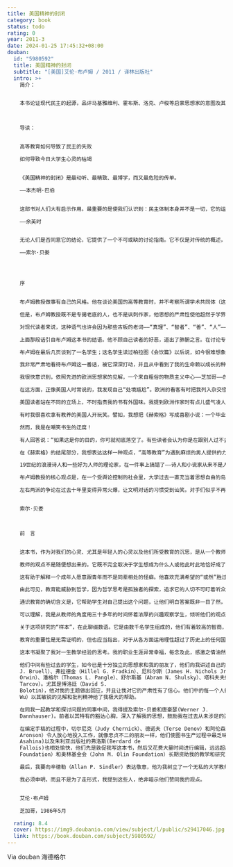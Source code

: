 ```yaml
---
title: 美国精神的封闭
category: book
status: todo
rating: 0
year: 2011-3
date: 2024-01-25 17:45:32+08:00
douban:
  id: "5980592"
  title: 美国精神的封闭
  subtitle: "[美国]艾伦·布卢姆 / 2011 / 译林出版社"
  intro: >+
    简介：


    本书论证现代民主的起源，品评马基雅维利、霍布斯、洛克、卢梭等启蒙思想家的意图及其得失，考察当代美国心智与德国思想之间的联系，批判20世纪60年代以来美国社会盛行的虚无主义及文化相对主义，揭示出民主政治之下高等教育的危机。



    导读：


    高等教育如何导致了民主的失败

    如何导致今日大学生心灵的枯竭


    《美国精神的封闭》是最动听、最精致、最博学，而又最危险的传单。

    ——本杰明·巴伯


    这部书对人们大有启示作用。最重要的是使我们认识到：民主体制本身并不是一切，它的运作必须另有一种健全的文化精神与之配合。

    ——余英时


    无论人们是否同意它的结论，它提供了一个不可或缺的讨论指南。它不仅是对传统的概述，也是一份表述得十分清晰准确的历史大纲，是对民主美国高层次精神生活的发展值得信赖的概述。

    ——索尔·贝娄




    序


    布卢姆教授做事有自己的风格。他在谈论美国的高等教育时，并不考察所谓学术共同体（这通常是它的自称）的形态、传统和仪式。但他的资格是无可挑剔的。他写过一本论述莎士比亚政治观的大作，翻译过柏拉图的《理想国》和卢梭的《爱弥尔》。那些恼羞成怒的同行想不拿他当回事都难，虽然很多人都想这样做，因为他目光犀利，勇气可嘉，而且博古通今，是门肯刻薄时所说的“高级学问”的大观察家。

    但是，布卢姆教授既不是专揭老底的人，也不是讽刺作家，他思想的严肃性使他超然于学界的立场。他主要不是对教授们说话。他当然欢迎他们听听——他们肯定会听的，因为他们正处在猛烈的火力之下。他把自己置身于一个更大的共同体之中，更多地援引苏格拉底、柏拉图、马基雅维利、卢梭和康德，而不是我们的同代人：“在所有自相矛盾的共同体幻影中，真正的人类共同体是那些寻求真理者、那些潜在的智者的共同体，……全体渴望求知者的共同体。事实上，这只包括很少的人，他们是真正的朋友，就像在对善的本质有分歧时柏拉图是亚里士多德的朋友那样。……他们在探讨这个问题时绝对心心相印。按柏拉图的观点，这是唯一真正的友谊，唯一真正共同的善。人们不顾一切寻找的密切联系正是这里建立起来的。……这便是那个不可能的哲学王之谜的意义所在。哲学王们拥有真正的共同体，它是其他所有共同体的楷模。”

    对现代读者来说，这种语气也许会因为那些古板的老词——“真理”、“智者”、“善”、“人”——而不受用，但我们不能否认，在我们反对这种语言的背后，有着对我们现代人关于“价值观”的浅薄、常常是琐屑无聊的言论的负疚感。

    上面那段话引自布卢姆这本书的结语。他不顾自己读者的好恶，道出了肺腑之言。在讨论专业经济学家的势力、现代科学同先于它出现的“自然哲学”的分离、人称“文化相对主义”的现象或MBA（工商管理硕士）真实的基本含义时，他下笔别具一格。他时常一脸愠怒，咄咄逼人，不怀好意。谈到人文学科在大学中的地位，他称其为“久已沉没的大西岛”，我们重新回到那儿，力求“找回别人都已放弃的自我”。“人文学科就像古老的巴黎大跳蚤市场，眼力好的人方可从一堆堆破烂中找出被人丢弃的宝贝……”还有，“人文科学就像难民营，被不友善的当局剥夺了工作赶出家园的天才们，在那儿闲荡。……大学的另外两个部门（自然科学和社会科学）对历史毫无用处……”当他不忙于研究善的本质时，他能够运用人文学科的精华（或许我应该说，用其糟粕）发起猛攻。身为学者，他想给我们启蒙；身为作家，他从阿里斯托芬等人那里了解到，启蒙也应该是快乐的。在我看来，这不是一本教授写的书，而是出自一位思想家之手，他愿意承担作家才经常承担的风险。在一本讨论观念的书中，用自己的声音说话是很冒险的，但它也提醒我们，最真切的真理一向是源自个人的内心深处。布卢姆告诉我们：“贯穿全书，我始终在参照柏拉图的《理想国》。对我来说，它是独一无二的教育之书，因为它确实解释了我作为一个人和作为教师所体验到的一切。”学界中人，即便是那些自称为存在主义者的，也很少把自己作为个体、作为个人公开坦诚地呈现出来。可见，布卢姆教授是我们这个时代精神之战的前线战士，所以他特别投我的脾气。（既然他能个性十足，我认为自己也没有理由继续充当无名氏一般的评论者了。）

    布卢姆在最后几页谈到了一名学生；这名学生读过柏拉图《会饮篇》以后说，如今很难想象那种神奇的雅典气氛了，“那时人们友善和睦，富有教养，生气勃勃，彼此平等，既开明又自然，大家聚在一起畅谈自己的渴望的意义。但是（布卢姆补充说），这样的体验一向是可以得到的。其实，这些令人心旷神怡的讨论，是发生在一场雅典注定要失败的可怕战争期间，阿里斯托芬和苏格拉底至少能预见，这意味着希腊文明的衰落。可是，在如此险恶的政治环境中，他们并没有陷于文化的绝望，他们忘我地沉浸于自然的愉悦之中，证明着人类最出色的能力，即不屈从于命运和环境的摆布。我们感觉自己太依赖于历史和文化了。……任何柏拉图式对话的本质就在于，它几乎可以在任何时间、任何地方重现。……这或许就是这种思考的全部意义所在。这正是我们逐渐做不到的事情。它就在我们鼻子底下，几乎不可能发生，却一直存在着。”

    我非常严肃地看待布卢姆这一番话，被它深深打动，并且从中看到了我的生命赖以成长的种子。我出生在美国中西部，父母都是移民，所以我早年就认识到，我的犹太血统，我的环境（恰巧以芝加哥为背景）和我所受的教育，会在多大程度上左右我的人生历程，取决于我本人的决定。我不想完全依赖历史和文化，若是完全依赖，肯定意味着我不过是个玩偶。在我们这个时代，文明世界最常见的说教可以简单地表述为：“告诉我你的来历，我就能告诉你你是怎样一个人。”虽然我那一大家子渴望美国化的人一致同意，但芝加哥还是没有机会把我塑造成它的形象。在我能够清晰思考之前，我就对它的物质影响采取了顽强抵制。我说不清楚我为何不想让自己成为环境的产物，但我从未被利益、功利、审慎和生意所俘获。我母亲曾想让我当个小提琴手，不行的话就做个拉比。我可以自己挑选是在帕尔玛饭店的晚宴上拉琴，还是在犹太人集会上布道。有正统信仰的传统家庭都会教小男孩翻译《创世记》和《出埃及记》。所以，如果这个大千世界，这个花花世界，不是那样诱人的话，我也许很容易继续拉比的生涯。但是，虔诚恭敬的人生不适合于我。毕竟我在早年就开始了广泛的阅读，这使我很快脱离了古老的信仰。十七岁那年父亲勉强允许我进了大学，我是个热情（狂放）、乖戾、不愿随俗的学生。如果我报名选修本科二年级的经济学课程，我肯定会把时间都用在看易卜生和萧伯纳上。如果我注册了诗学课程，我很快就会对韵律和诗节生厌，转而去看克鲁泡特金的《一个革命者的回忆录》和列宁的《怎么办？》。我的趣味和习惯是一个作家的趣味和习惯。我宁愿自己去读诗，也不想从讲授韵律停顿法的课堂上获益。为了放松因阅读而疲乏的双眼，我就到男人俱乐部去打台球和乒乓球。

    我很快意识到，依照先进的欧洲思想家的见解，一个来自粗俗的物质主义中心——芝加哥——的年轻人，他的文化抱负是必定要归于失望的。组成这个城市的屠宰场、钢铁厂、货栈、简陋的工厂平房，还有灰暗的金融区、棒球场和拳击场、机器人般的政治家、不准打群架的禁令，把所有这些东西凑在一起，你就会看见一张文化射线穿不透的“社会达尔文主义”的坚硬黑幕。根据高雅的英国人、法国人、德国人和意大利人这些现代艺术代言人的判断，那是个毫无希望的地方。对这些外国观察家中的某些人来说，美国与欧洲相比有许多优势，它更有效率，更生机勃勃，更自由，基本上未受病态政治和毁灭性战争的影响，但是说到艺术，正像温德姆·刘易斯所言，就算生为爱斯基摩人，也要强过一个想当画家的明尼苏达长老会教友。文明的欧洲人中能够摆脱本国阶级偏见者鲜有其人，他们会把自己不能完全支配的偏见带入一切自由的美国。无人能够预见到的事情是，所有的文明国家注定会降格为平庸的世界主义，古老文明各个支脉的衰落令人扼腕，但它会提供崭新的机会，使我们摆脱对历史和文化的依赖——这是隐藏在衰落背后的好处。这固然会导致野蛮的表现，但也可能产生独立的新形式。

    在这方面，正像美国人时常说的，我发现自己“处境尴尬”。欧洲的看客有时把我列入杂交怪物，既不是地道的美国人，也不是十足的欧洲人，脑子里塞满了哲学家、史学家和诗人的语句，这是我在中西部自己的小窝里生吞活剥的成果。当然，我是个自修者，现代作家也一向如此。一位勇敢的新人，19世纪的小说家，曾大胆地进行猜想、冒险和推测。独立思想结出了硕果。巴尔扎克宣称：“这个世界属于我，因为我理解它。”布卢姆教授的书让我担心，这本通过自修，从事了大量研究而写成的讲述世界的书，会遭到“有学问者”的封杀，他们正在筑起舆论的高墙，把整个世界挡在外面。

    美国读者站在不同的立场上，不时指责我的书有外国味。我提到欧洲作家时有点儿盛气凌人，似乎是在摆架子。我乐于承认，我的作品中或许有一些让人读起来吃力的地方，随着公众中无知之人的增加，我的书可能越来越难读。评估自己读者的智力一向不是件容易事。如果人们还打算看书，即便只是出于对书的尊崇，或只是装装样子，那么有些事情他们是本应知道的。所以，假设他们熟悉20世纪的历史超出了能够客观证明的程度，这并没什么不妥。另外，某些精神上的一致性也被作家们视为理所当然。“从本质上说别人跟我相似，我大体上也跟别人差不多，只是有些小小的差别而已。”一部作品就是一件祭品。你把它献上祭坛，希望得到接纳。你祈祷自己至少不会因为遭到拒绝而发怒，变成该隐。你也许很天真，炮制出自己心爱的宝贝，把它们不加区别地堆在一起。那些现在没有认识到它们价值的人，以后也许会明白。于是你觉得自己不是在为同代人写作。也许你的真正读者还没在这里，而你的书会让他们现身。

    有时我很喜欢拿有教养的美国人开玩笑。譬如，我想把《赫索格》写成喜剧小说：一个毕业于美国一所不错的大学的博士，妻子为了另一个男人离他而去，他变得失魂落魄。他迷上了书信体写作，写一些悲伤、尖刻、讽刺、放肆的书信，不仅写给自己的朋友和熟人，而且写给一些伟人，那些塑造他的观念的思想巨人。在这种危机时刻，他又能做些什么呢？从书架上取出亚里士多德和斯宾诺莎的著作，怒气冲冲地从字里行间寻找慰藉和建议？这个遭受打击的人，他想让自己重新振作起来，想给自己的遭遇找个解释，让人生重新具有意义，他逐渐清楚地意识到这种努力的荒唐。他最终还是向自己的荒唐处境屈服了，他写道：“这个国家所需要的只是一句价值五分钱的花言巧语。”这是在跟威尔逊总统的副手马歇尔先生学舌，大概是在那场大战时期，他曾经说过“这个国家需要的是一支价值五分钱的上等雪茄。”《赫索格》的一些读者抱怨此书难读。他们可能对这位既不幸又滑稽可笑的历史教授报以同情，但也会不时被他那些卖弄学问的冗长信件搞得不胜其烦。有些人觉得，自己是在被迫参加一场思想史概论课程的艰苦考试，认为我是把同情与智慧跟晦涩和迂腐一锅煮。

    然而，我是在嘲笑书生的迂腐！

    有人回答说：“如果这是你的目的，你可就彻底落空了。有些读者会认为你是在跟别人过不去，布置类似于障碍赛的任务，或是门萨协会会员玩的高智商字谜游戏。”有些人会从中获得虚荣心的满足，另一些人却会憎恨被人测试。人们把自己最好的智力留给自己的专业，其次是警觉的公民面对的大事——经济、政治、核废料的处理，等等。忙完了一天的工作，他们想放松一下，他们不明白为何不能让娱乐简简单单地进行。在某些方面我同意这种意见，因为我本人在阅读蒙田的著作时，也情不自禁地想绕开那些古典名著的冗长引文，它们使我觉得高中学的拉丁文不够用，再把自己送回高中并不好玩。

    在《赫索格》的结尾部分，我想表达这样一种观点，“高等教育”为遇到麻烦的男人提供的力量是多么有限。到头来他会领悟到，在应付生活方面，他根本没有受过任何教育（在大学里，谁会教他如何对待情欲、女人和家庭呢？），用体育比赛的话说，他又回到了起点——或者像我写书时提出的，回到了平衡的原点。赫索格的迷惑太放肆。是的，可他又能怎样呢？有时，他借助于自己的喜剧感是能够做到自持的。最大的迷惑中也依然有一条通向灵魂的幽径。也许它很难被发现，因为在人生的中途，周围已是杂草丛生，其根源便是我们所说的我们的教育。然而，那条幽径一直就在那儿，我们要做的事情就是保持它的畅通，以接近我们内心的最深处——接近我们的内心对一种更高层次的意识的清醒认识。我们借助于它做出最终判断，把一切理出头绪。这种意识有着不受历史噪音和我们当下环境干扰的力量，它的独立性便是人生奋斗的真谛。心灵为了找到并固守自己的地盘，要同各种敌对势力抗衡，这些势力有时表现为否认心灵的真实存在，并且看起来确实经常想把它彻底干掉。

    19世纪的浪漫诗人和一些好为人师的理论家，在一件事上搞错了——诗人和小说家从来不是人类的立法者和导师。如果必须把艺术家的事业解释成有目的的，那么诗人——艺术家——应当赋予人类新的眼光，使他们能够从不同的角度认识这个世界，转变僵化的经验模式，这就堪称雄心大志了。训练有素的无知在无情地四处蔓延，以及不良思想的膨胀，使艺术家的这项事业举步维艰。若是还事物以本来面目，我们是生活在一个思想世界中，而思维的运行确实糟得很。因此，艺术家，无论他是否把自己视为知识分子，都被卷入了思想斗争。思维本身永远不能治愈他的痛苦，任何一个艺术家都应该感谢朴素的魅力，这使他无需苦心思索。在我看来，大学一向是个卸去伪装的地方，我在摈弃不良思想的艰巨工作中，可以从这儿找到帮助。正是在大学中，我开始了对现代意识形态的研习，资本主义和马克思主义、心理学、社会理论和历史理论，当然还有哲学（包括逻辑实证主义、自然主义和存在主义，等等）。我甩掉多余之物，使自己的精神机体恢复呼吸能力，我维护植根于生活的朴素，但我从不把大学看作逃避“外部世界”的圣殿和避难所。远离喧嚣的大都市，在一个刻板的学术村落里过日子，对我来说是一种折磨。所以，我从来不是“激进的”中欧小说家所称的“校园作家”。恰恰相反，我训练自己去辨识激进派和右派那些变化无穷的话题，这使我能够（不是什么令人羡慕的技能）嗅出百年来革命词藻散发出的那种未经处理的污浊恶臭，或从另一个方向分辨出最近戈尔·维达尔“原创的”地缘政治学不过就是赫斯特的《星期日副刊》的“黄祸”主题，其气味并不比20世纪30年代更令人愉快。在这极具煽动性的“激进”作家的狂暴姿态中，根本就没有什么新鲜东西。倘若他们也能拿出自己的观点，大学就保不住在知识生活中的垄断地位了。

    布卢姆教授的核心观点是，在一个受舆论控制的社会里，大学过去一直充当着思想自由的岛屿，所有的观点都能无拘无束地进行研究，慷慨大度的自由民主制度使其成为可能。但是，由于大家都想让大学在社会上扮演积极的或“正面的”参与角色，这使它淹没在了社会“问题”的逆流之中。全神贯注于健康、性、种族和战争问题的学术界名利双收，大学成了社会的概念仓库，常常起着有害的作用。针对通识教育提出的任何改革都是难以想象的，它有可能使大学陷入与全美国的对立之中。“圈内人”的欲望和动机日益变得跟“圈外人”一模一样。这就是我对布卢姆的言论的理解，如果他只是说了些有争议的话，那么对它置之不理很容易。本书之所以成为一部极为严肃的著作，在于它不但有论证，而且伴有对历史背景的准确说明。他运用对政治学说令人赞叹的把握，揭示了这一切是如何发生的，现代民主源自何处，马基雅维利、霍布斯、洛克、卢梭和另一些启蒙哲学家的意图及其得失。

    左右两派的争论在过去十年里变得异常火爆，让文明对话的习惯受到讪笑。对手们似乎不再倾听对方的意见了。如果聪明的对手只因兴趣索然而不读布卢姆教授这本书，那将是非常遗憾的。该书的陈述十分重要，值得细细研究。无论人们是否同意它的结论，它提供了一个不可或缺的讨论指南。它不仅是对传统的概述，也是一份表述得十分清晰准确的历史大纲，是对民主美国高层次精神生活的发展值得信赖的概述。


    索尔·贝娄



    前　言


    这本书，作为对我们的心灵、尤其是年轻人的心灵以及他们所受教育的沉思，是从一个教师的视角写成的。这是个得天独厚的视角，虽然它有很多局限，包含着危险的诱惑。教师，特别是从事通识教育的教师，必须始终盯住人类完美的目标，同时也要把握自己眼前的学生的禀赋。他得不断地认识前者，评估后者达到这个目标的能力。关注年轻人，摸清他们的渴望和领悟能力，是这一行的本质。必须探测和找出这些渴望。不能对切实的需求做出回应，就算不上真正的教育；缺了这一条，再多的收获也无足挂齿。每一代人的状况，要从他们与人类的永恒关切的关系中才能找到，而这种关切又能从每一代人的情趣、娱乐尤其是愤怒（这在以冷静自觉而著称的年代尤为真切）中找到。尤其能够揭示真相的就是专门勾引年轻人的各路骗子。这些文化贩子有着投年轻人所好的强烈动机——所以他们也是引导我们进入时代精神迷宫的有益向导。

    教师的观点不是随便想出来的。它既不完全取决于学生想成为什么人或他此时此地恰好成了什么人，也不屈从于特定的社会需求或变幻无常的市场。人们费了很大力气，想证明教师一向只是这些力量的代理，但事实上不管他愿意与否，他都是受一种意识或预见的引导，他认为确实存在着某种人的天性，他以帮助实现这种天性为己任。他不是用抽象思维或复杂的推理做到这一点，而是从学生的目光中看到它的。学生只有潜能，但潜能可以超越自身，这就是希望的源泉，虽然几乎总是让人失望，但这种希望仍在不断复活：人并非全然是偶然的产物，被他出生时的特定洞穴束缚和塑造。助产术认为，一个鲜活的婴儿降生人间，不是因为有助产士，而是出于自然。用它来描述教育过程要比“社会化”一词强多了。一个健壮孩子不靠助产士的帮助而诞生，是老师的真正欢乐。这种喜悦对他的激励作用远大于任何乏味的道德责任感，他的基本经验是，沉思要比任何行动更使人满足。凡是真正的老师都不会怀疑，自己的使命是帮助学生抑制世俗和偏见的扭曲力量，使人性臻于完美。对人类天性的洞察力有可能受到遮蔽，教师多少也有一定的局限性，但他的行为是由他本身以外的因素引发的，同时也为他提供了评判学生能力和成就的标准。另外，没有哪个真正的教师在实践中不相信心灵的存在，以及通过授课影响心灵的魔力。所以，老师们肯定认为，在教育起步时，或许要从外部对心灵给以奖惩，以便给它注入活力。但说到底这种活力是它自身的收获，它是自给自足的。

    这有助于解释一个成年人愿意跟青年而不是同辈相处的怪癖。他喜欢充满希望的“或然”胜过喜欢有缺陷的“实然”。这个成年人会受到很多诱惑——尤其是虚荣和夸夸其谈而不传授知识的欲望；这种活动也具有重讲课轻求知的危险，即迎合学生，只教那些他们能学或愿学的东西，只用学生的眼光来认识自己。

    由此可见，教育能威胁到哲学，因为哲学思考是孤独者的探索，追求它的人切不可盯着听众。但是，要求所有的老师都成为哲学家，那是太过分了；多少附和一下听众也在所难免。只要有所防范，坏事也能变好事，能鼓励哲学思考。对学生着迷，可以使老师认识心灵的不同类型，认识他们的学习能力以及把握真理和谬误的能力。这种经验是探讨“人是什么”这个大问题的前提条件，它关系到与人的低级日常需求相对的最高志向。

    通识教育的确切含义是，它帮助学生对自己提出这个问题，让他们明白答案既非一目了然，亦非无从寻觅；不去持续地关注这个问题，严肃的生活就无从谈起。尽管旁门左道应有尽有（本书会讨论其中的一部分），但每一个年轻人提出的“我是谁？”的问题，以及我们人人内心固有的遵从阿波罗神殿上的神谕“认识你自己”的强烈冲动，都意味着“人是什么”是个第一位的问题。我们长期缺乏确切的答案，所以才去了解各种可供选择的答案，并对它们进行思考。通识教育使我们得以了解这些选择，其中很多有悖于我们的天性和我们的时代。受过通识教育的人能够抵制那些唾手可得和受人追捧的答案，这并不是因为他固执己见，而是因为他知道另一些答案更值得考虑。相信书本知识就是教育的全部固然愚蠢，但书本知识总是不可缺少的，在一个高尚人格缺少活榜样的时代，就更是如此。书本知识是教师所能给予的大部分——但要在一种与生活有着合理关系的气氛中适当地加以调理。他的学生得面对生活。他的最大愿望就是他所传授的东西与生活息息相通。大多数学生会满足于我们的现状所看重的事情；还有一些人会怀有热情，他们因为家庭和个人志向而另有所求，这种热情也就靠边站了；只有极少数人会献身于追求独立精神。通识教育就是专为最后这些人而存在的。他们会成为人类运用自己的伟大才智的典范，从而也能使我们大家受益，这并不取决于他们做了些什么，而取决于他们是什么人。缺了他们（也许应该补充说，缺了他们值得敬重的表现），没有哪个社会能被称为文明社会，不管它多么富裕，多么舒适，也不管它有多么精湛的技术或多么温情脉脉。

    可以理解，我是从教师的角度用三十多年的时间怀着浓厚的兴趣观察学生，倾听他们的观点。他们怀着激情、好奇、渴望，尤其是早年的经历带给高等教育的一切，都已发生了变化；教育他们的任务也随之发生了变化。我在这本书里希望能为理解这代人做出一些贡献。我不想说教；我既不想做盲目的乐天派，也不想杞人忧天。这本书首先应当被视为发自前线的报道。读者可以自己去判断事态的严重性。每个时代都有自己的问题，我不认为过去的一切都很精彩。我描述了我们现在的处境，我不打算与过去做任何比较，以此来赞扬或贬低我们自己，我只是想阐明什么对我们有价值，以及我们的处境有何特点。

    关于这项研究的“样本”，在此聊缀数语。它是由数千名学生组成的，他们有着较高的智商，物质优裕，思想自由，在他们有幸成为大学生的几年里，几乎可以做他们想做的一切——总之，他们是就读于美国最好的二十或三十所大学的学生。还有各种类型的学生因为这样那样的环境限制，不能自由选择接受通识教育。他们有着自己的需求，而且很可能有着非常不同于我这里所描写的性格。我的样本不管有什么局限性，也有其优点，它集中体现了那些最有可能利用通识教育的优势，从道德和思想上对国民发挥最大影响的学生。时常有人说，这些处境优越的年轻人不需要我们过多的关注和资源投入，他们拥有的东西已经够多了。可是切莫忘了，他们最需要教育，因为最伟大的才智是最难获得的，而且，天性越复杂，就越容易堕落。

    教育的重要性是无需证明的，但也应当指出，对于从各方面运用理性超过了历史上的任何国家，并且以此作为基础的现代国家来说，作为理性家园的大学的危机，也许是它们面对的最深刻危机。

    这本书凝聚了我对一生教学经验的思考。我的职业生涯异常幸福，每念及此，感激之情油然而生。所以我得感谢自己的全部经历而不只是这本书所得到的帮助。首先得感谢我的全体学生，他们使我有幸在三十多年里讲授经典文献，尤其是那些我逐渐熟稔了的学生，透过他们，我对这里讨论的问题有了深入的了解。

    他们中间有些过去的学生，如今已是十分独立的思想家和我的朋友了，他们向我讲述自己的经验和观察，帮我理清了思路，他们是：布鲁内尔（Christopher
    J. Bruell）、弗拉德金（Hillel G. Fradkin）、尼科尔斯（James H. Nichols Jr.）、奥温（Clifford
    Orwin）、潘格尔（Thomas L. Pangle）、舒尔斯基（Abram N. Shulsky）、塔科夫夫妇（Nathan and Susan
    Tarcov）。尤其是博洛廷（David S.
    Bolotin），他对我的主题做出回应，并且让我对它的严肃性有了信心。他们中的每一个人都以其独特的方式激励和诱导着我的热情。吴（Michael Z.
    Wu）以其敏锐的见解和批判精神给了我极大的帮助。

    在同我一起教学和探讨问题的同事中间，我得提及索尔·贝娄和唐豪瑟(Werner J.
    Dannhauser)。前者以其特有的豁达心胸，深入了解我的思想，鼓励我在过去从未涉足的道路上走下去；后者一直是我成年后的思想伴侣，他一如既往地阅读我的手稿，透彻的眼光和真诚都让我受益匪浅。

    在编定手稿的过程中，切尔尼克（Judy Chernick）、德诺夫（Terse Denov）和阿伦森（Erica
    Aronson）令人放心地投入工作，就像忠贞不二的朋友一样，他们使图书生产过程中最乏味的阶段也变得令人兴奋。我同自己的编辑、西蒙舒斯特出版公司的亚沙纳(Robert
    Asahina)以及朱利亚出版社的弗洛斯(Berdard de
    Fallois)也相处愉快，他们先是敦促我写这本书，然后又花费大量时间进行编辑，远远超出了我的想象。埃尔哈特基金会（The Earhart
    Foundation）和奥林基金会（John M. Olin Foundation）长期资助我的教学和研究，在此对它们的官员深表谢意。

    最后，我要向辛德勒（Allan P. Sindler）表达敬意，他为我树立了一个无私的大学教师的榜样。他用一生的品行证明，干事业依然可能，而且是值得的。

    我必须申明，而且不是为了走形式，我提到这些人，绝非暗示他们赞同我的观点。


    艾伦·布卢姆

    芝加哥，1986年5月

  rating: 8.4
  cover: https://img9.doubanio.com/view/subject/l/public/s29417046.jpg
  link: https://book.douban.com/subject/5980592/
---
```


Via douban 海德格尔
